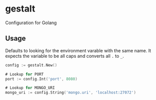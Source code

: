 # gestalt

Configuration for Golang

## Usage

Defaults to looking for the environment varable with the same name.
It expects the variable to be all caps
and converts all `.` to `_`.

```go
config := gestalt.New()

# Lookup for PORT
port := config.Int('port', 8080)

# Lookup for MONGO_URI
mongo_uri := config.String('mongo.uri', 'localhost:27072')
```

